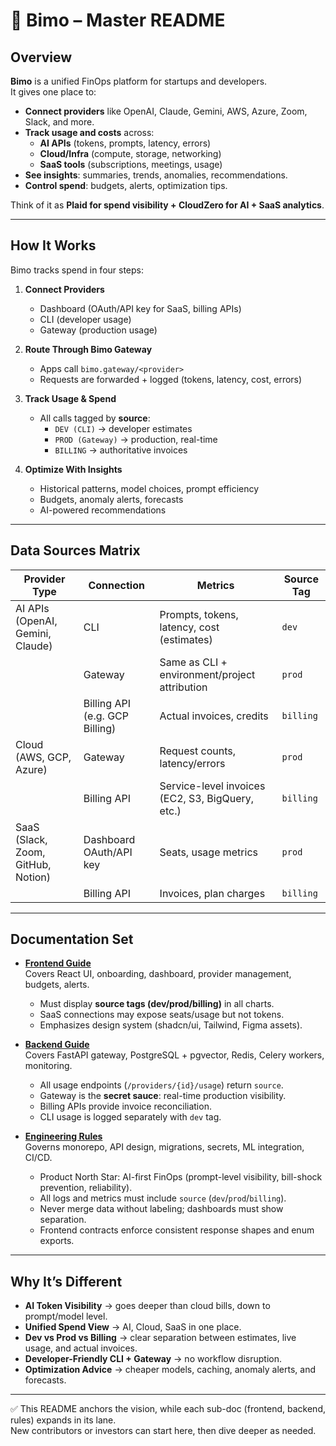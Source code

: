 # 📘 Bimo – Master README

## Overview
**Bimo** is a unified FinOps platform for startups and developers.  
It gives one place to:

- **Connect providers** like OpenAI, Claude, Gemini, AWS, Azure, Zoom, Slack, and more.  
- **Track usage and costs** across:
  - **AI APIs** (tokens, prompts, latency, errors)  
  - **Cloud/Infra** (compute, storage, networking)  
  - **SaaS tools** (subscriptions, meetings, usage)  
- **See insights**: summaries, trends, anomalies, recommendations.  
- **Control spend**: budgets, alerts, optimization tips.  

Think of it as **Plaid for spend visibility + CloudZero for AI + SaaS analytics**.  

---

## How It Works
Bimo tracks spend in four steps:

1. **Connect Providers**  
   - Dashboard (OAuth/API key for SaaS, billing APIs)  
   - CLI (developer usage)  
   - Gateway (production usage)

2. **Route Through Bimo Gateway**  
   - Apps call `bimo.gateway/<provider>`  
   - Requests are forwarded + logged (tokens, latency, cost, errors)

3. **Track Usage & Spend**  
   - All calls tagged by **source**:  
     - `DEV (CLI)` → developer estimates  
     - `PROD (Gateway)` → production, real-time  
     - `BILLING` → authoritative invoices

4. **Optimize With Insights**  
   - Historical patterns, model choices, prompt efficiency  
   - Budgets, anomaly alerts, forecasts  
   - AI-powered recommendations  

---

## Data Sources Matrix
| Provider Type | Connection | Metrics | Source Tag |
|---------------|------------|---------|------------|
| AI APIs (OpenAI, Gemini, Claude) | CLI | Prompts, tokens, latency, cost (estimates) | `dev` |
| | Gateway | Same as CLI + environment/project attribution | `prod` |
| | Billing API (e.g. GCP Billing) | Actual invoices, credits | `billing` |
| Cloud (AWS, GCP, Azure) | Gateway | Request counts, latency/errors | `prod` |
| | Billing API | Service-level invoices (EC2, S3, BigQuery, etc.) | `billing` |
| SaaS (Slack, Zoom, GitHub, Notion) | Dashboard OAuth/API key | Seats, usage metrics | `prod` |
| | Billing API | Invoices, plan charges | `billing` |

---

## Documentation Set

- **[Frontend Guide](frontend.md)**  
  Covers React UI, onboarding, dashboard, provider management, budgets, alerts.  
  - Must display **source tags (dev/prod/billing)** in all charts.  
  - SaaS connections may expose seats/usage but not tokens.  
  - Emphasizes design system (shadcn/ui, Tailwind, Figma assets).

- **[Backend Guide](backend.md)**  
  Covers FastAPI gateway, PostgreSQL + pgvector, Redis, Celery workers, monitoring.  
  - All usage endpoints (`/providers/{id}/usage`) return `source`.  
  - Gateway is the **secret sauce**: real-time production visibility.  
  - Billing APIs provide invoice reconciliation.  
  - CLI usage is logged separately with `dev` tag.

- **[Engineering Rules](rules.md)**  
  Governs monorepo, API design, migrations, secrets, ML integration, CI/CD.  
  - Product North Star: AI-first FinOps (prompt-level visibility, bill-shock prevention, reliability).  
  - All logs and metrics must include `source` (`dev`/`prod`/`billing`).  
  - Never merge data without labeling; dashboards must show separation.  
  - Frontend contracts enforce consistent response shapes and enum exports.

---

## Why It’s Different
- **AI Token Visibility** → goes deeper than cloud bills, down to prompt/model level.  
- **Unified Spend View** → AI, Cloud, SaaS in one place.  
- **Dev vs Prod vs Billing** → clear separation between estimates, live usage, and actual invoices.  
- **Developer-Friendly CLI + Gateway** → no workflow disruption.  
- **Optimization Advice** → cheaper models, caching, anomaly alerts, and forecasts.  

---

✅ This README anchors the vision, while each sub-doc (frontend, backend, rules) expands in its lane.  
New contributors or investors can start here, then dive deeper as needed.  
